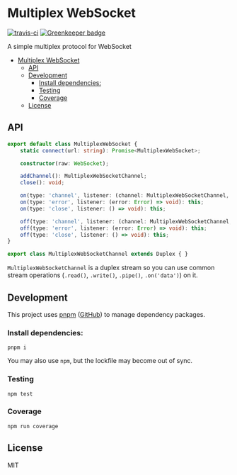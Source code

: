 # Multiplex WebSocket

[![travis-ci](https://travis-ci.org/yume-chan/typescript-package-scaffold.svg?branch=master)](https://travis-ci.org/yume-chan/typescript-package-scaffold)
[![Greenkeeper badge](https://badges.greenkeeper.io/yume-chan/typescript-package-scaffold.svg)](https://greenkeeper.io/)

A simple multiplex protocol for WebSocket

- [Multiplex WebSocket](#multiplex-websocket)
  - [API](#api)
  - [Development](#development)
    - [Install dependencies:](#install-dependencies)
    - [Testing](#testing)
    - [Coverage](#coverage)
  - [License](#license)

## API

``` ts
export default class MultiplexWebSocket {
    static connect(url: string): Promise<MultiplexWebSocket>;

    constructor(raw: WebSocket);

    addChannel(): MultiplexWebSocketChannel;
    close(): void;

    on(type: 'channel', listener: (channel: MultiplexWebSocketChannel, head: Buffer) => void): this;
    on(type: 'error', listener: (error: Error) => void): this;
    on(type: 'close', listener: () => void): this;

    off(type: 'channel', listener: (channel: MultiplexWebSocketChannel, head: Buffer) => void): this;
    off(type: 'error', listener: (error: Error) => void): this;
    off(type: 'close', listener: () => void): this;
}

export class MultiplexWebSocketChannel extends Duplex { }
```

`MultiplexWebSocketChannel` is a duplex stream so you can use common stream operations (`.read()`, `.write()`, `.pipe()`, `.on('data')`) on it.

## Development

This project uses [pnpm](https://pnpm.js.org/) ([GitHub](https://github.com/pnpm/pnpm)) to manage dependency packages.

### Install dependencies:

``` shell
pnpm i
```

You may also use `npm`, but the lockfile may become out of sync.

### Testing

``` shell
npm test
```

### Coverage

``` shell
npm run coverage
```

## License

MIT
